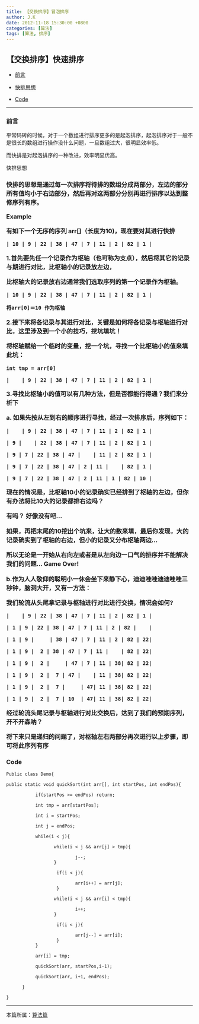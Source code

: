 ```yaml
---
title: 【交换排序】冒泡排序
author: J.K
date: 2012-11-18 15:30:00 +0800
categories: [算法]
tags: [算法, 排序]
---
```



## 【交换排序】快速排序


*   [前言](#pre)

*   [快排思想](#idea)

*   [Code](#code)

***

<h3 id="pre">前言</h3>

平常码砖的时候，对于一个数组进行排序更多的是起泡排序，起泡排序对于一般不是很长的数组进行操作没什么问题，一旦数组过大，很明显效率低。

而快排是对起泡排序的一种改进，效率明显优高。


</h3 id="idea">快排思想<h3>


快排的思想是通过每一次排序将待排的数组分成两部分，左边的部分所有值均小于右边部分，然后再对这两部分分别再进行排序以达到整修序列有序。


**Example**


有如下一个无序的序列 arr[]（长度为10)，现在要对其进行快排

    | 10 | 9 | 22 | 38 | 47 | 7 | 11 | 2 | 82 | 1 |


1.首先要先任一个记录作为枢轴（也可称为支点），然后将其它的记录与期进行对比，比枢轴小的记录放左边，

比枢轴大的记录放右边通常我们选取序列的第一个记录作为枢轴。


    | 10 | 9 | 22 | 38 | 47 | 7 | 11 | 2 | 82 | 1 |

    将arr[0]＝10 作为枢轴


2.接下来将各记录与其进行对比，关键是如何将各记录与枢轴进行对比，这里涉及到一个小的技巧，挖坑填坑！

将枢轴赋给一个临时的变量，挖一个坑，寻找一个比枢轴小的值来填此坑：


    int tmp = arr[0]

    |    | 9 | 22 | 38 | 47 | 7 | 11 | 2 | 82 | 1 |



3.寻找比枢轴小的值可以有几种方法，但是否都能行得通？我们来分析下

a. 如果先按从左到右的顺序进行寻找，经过一次排序后，序列如下：


    |    | 9 | 22 | 38 | 47 | 7 | 11 | 2 | 82 | 1 |

    | 9 |    | 22 | 38 | 47 | 7 | 11 | 2 | 82 | 1 |

    | 9 | 7 | 22 | 38 | 47 |    | 11 | 2 | 82 | 1 |

    | 9 | 7 | 22 | 38 | 47 | 2 | 11 |    | 82 | 1 |

    | 9 | 7 | 22 | 38 | 47 | 2 | 11 | 1 | 82 | 10 |


现在的情况是，比枢轴10小的记录确实已经排到了枢轴的左边，但你有办法将比10大的记录都排右边吗？

有吗？ 好像没有吧...

如果，再把末尾的10挖出个坑来，让大的数来填，最后你发现，大的记录确实到了枢轴的右边，但小的记录又分布枢轴两边...

所以无论是一开始从右向左或者是从左向边一口气的排序并不能解决我们的问题... Game Over!



b.作为人人敬仰的聪明小一休会坐下来静下心，迪迪哇哇迪迪哇哇三秒钟，脑洞大开，又有一方法：

我们轮流从头尾拿记录与枢轴进行对比进行交换，情况会如何?


    |    | 9 | 22 | 38 | 47 | 7 | 11 | 2 | 82 | 1 |

    | 1 | 9 | 22 | 38 | 47 | 7 | 11 | 2 | 82 |    |

    | 1 | 9 |     | 38 | 47 | 7 | 11 | 2 | 82 | 22|

    | 1 | 9 |  2 | 38 | 47 | 7 | 11 |    | 82 | 22|

    | 1 | 9 |  2 |     | 47 | 7 | 11 | 38| 82 | 22|

    | 1 | 9 |  2 |  7 | 47 |    | 11 | 38| 82 | 22|

    | 1 | 9 |  2 |  7 |     | 47| 11 | 38| 82 | 22|

    | 1 | 9 |  2 |  7 | 10  | 47| 11 | 38| 82 | 22|


经过轮流头尾记录与枢轴进行对比交换后，达到了我们的预期序列，开不开森呐？

将下来只是递归的问题了，对枢轴左右两部分再次进行以上步骤，即可将此序列有序



<h3 id="code">Code</h3>

    Public class Demo{

    public static void quickSort(int arr[], int startPos, int endPos){

               if(startPos >= endPos) return;

               int tmp = arr[startPos];

               int i = startPos;

               int j = endPos;

               while(i < j){

                      while(i < j && arr[j] > tmp){

                              j--;
                      }

                       if(i < j){

                              arr[i++] = arr[j];
                       }

                      while(i < j && arr[i] < tmp){

                              i++;
                      }

                       if(i < j){

                              arr[j--] = arr[i];
                       }
               }

               arr[i] = tmp;

               quickSort(arr, startPos,i-1);

               quickSort(arr, i+1, endPos);

          }

    }

***

本篇所属：[算法篇](./2021-04-10-index.md)

